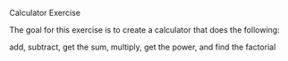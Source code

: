 Calculator Exercise 

The goal for this exercise is to create a calculator that does the following:

add, subtract, get the sum, multiply, get the power, and find the factorial


